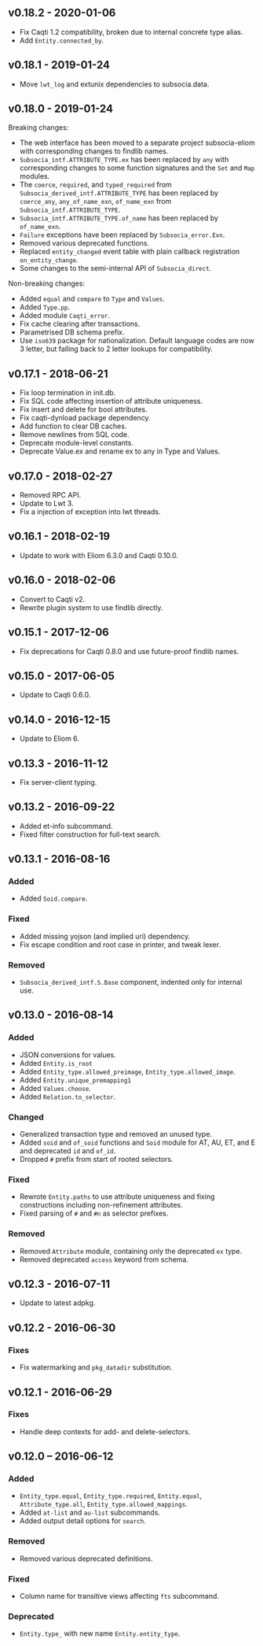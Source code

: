 ## v0.18.2 - 2020-01-06

- Fix Caqti 1.2 compatibility, broken due to internal concrete type alias.
- Add `Entity.connected_by`.

## v0.18.1 - 2019-01-24

- Move `lwt_log` and extunix dependencies to subsocia.data.

## v0.18.0 - 2019-01-24

Breaking changes:

- The web interface has been moved to a separate project subsocia-eliom with
  corresponding changes to findlib names.
- `Subsocia_intf.ATTRIBUTE_TYPE.ex` has been replaced by `any` with
  corresponding changes to some function signatures and the `Set` and `Map`
  modules.
- The `coerce`, `required`, and `typed_required` from
  `Subsocia_derived_intf.ATTRIBUTE_TYPE` has
  been replaced by `coerce_any`, `any_of_name_exn`, `of_name_exn` from
  `Subsocia_intf.ATTRIBUTE_TYPE`.
- `Subsocia_intf.ATTRIBUTE_TYPE.of_name` has been replaced by `of_name_exn`.
- `Failure` exceptions have been replaced by `Subsocia_error.Exn`.
- Removed various deprecated functions.
- Replaced `entity_changed` event table with plain callback registration
  `on_entity_change`.
- Some changes to the semi-internal API of `Subsocia_direct`.

Non-breaking changes:

- Added `equal` and `compare` to `Type` and `Values`.
- Added `Type.pp`.
- Added module `Caqti_error`.
- Fix cache clearing after transactions.
- Parametrised DB schema prefix.
- Use `iso639` package for nationalization. Default language codes are now 3
  letter, but falling back to 2 letter lookups for compatibility.

## v0.17.1 - 2018-06-21

- Fix loop termination in init.db.
- Fix SQL code affecting insertion of attribute uniqueness.
- Fix insert and delete for bool attributes.
- Fix caqti-dynload package dependency.
- Add function to clear DB caches.
- Remove newlines from SQL code.
- Deprecate module-level constants.
- Deprecate Value.ex and rename ex to any in Type and Values.

## v0.17.0 - 2018-02-27

- Removed RPC API.
- Update to Lwt 3.
- Fix a injection of exception into lwt threads.

## v0.16.1 - 2018-02-19

- Update to work with Eliom 6.3.0 and Caqti 0.10.0.

## v0.16.0 - 2018-02-06

- Convert to Caqti v2.
- Rewrite plugin system to use findlib directly.

## v0.15.1 - 2017-12-06

- Fix deprecations for Caqti 0.8.0 and use future-proof findlib names.

## v0.15.0 - 2017-06-05

- Update to Caqti 0.6.0.

## v0.14.0 - 2016-12-15

- Update to Eliom 6.

## v0.13.3 - 2016-11-12

- Fix server-client typing.

## v0.13.2 - 2016-09-22

- Added et-info subcommand.
- Fixed filter construction for full-text search.

## v0.13.1 - 2016-08-16

### Added
- Added `Soid.compare`.

### Fixed
- Added missing yojson (and implied uri) dependency.
- Fix escape condition and root case in printer, and tweak lexer.

### Removed
- `Subsocia_derived_intf.S.Base` component, indented only for internal use.

## v0.13.0 - 2016-08-14

### Added
- JSON conversions for values.
- Added `Entity.is_root`
- Added `Entity_type.allowed_preimage`, `Entity_type.allowed_image`.
- Added `Entity.unique_premapping1`
- Added `Values.choose`.
- Added `Relation.to_selector`.

### Changed
- Generalized transaction type and removed an unused type.
- Added `soid` and `of_soid` functions and `Soid` module for AT, AU, ET, and
  E and deprecated `id` and `of_id`.
- Dropped `#` prefix from start of rooted selectors.

### Fixed
- Rewrote `Entity.paths` to use attribute uniqueness and fixing
  constructions including non-refinement attributes.
- Fixed parsing of `#` and `#n` as selector prefixes.

### Removed
- Removed `Attribute` module, containing only the deprecated `ex` type.
- Removed deprecated `access` keyword from schema.

## v0.12.3 - 2016-07-11
- Update to latest adpkg.

## v0.12.2 - 2016-06-30

### Fixes
- Fix watermarking and `pkg_datadir` substitution.

## v0.12.1 - 2016-06-29

### Fixes
- Handle deep contexts for add- and delete-selectors.

## v0.12.0 – 2016-06-12

### Added
- `Entity_type.equal`, `Entity_type.required`, `Entity.equal`,
  `Attribute_type.all`, `Entity_type.allowed_mappings`.
- Added `at-list` and `au-list` subcommands.
- Added output detail options for `search`.

### Removed
- Removed various deprecated definitions.

### Fixed
- Column name for transitive views affecting `fts` subcommand.

### Deprecated
- `Entity.type_` with new name `Entity.entity_type`.
